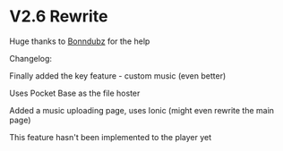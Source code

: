 # V2.6 Rewrite

Huge thanks to [Bonndubz](https://github.com/bonndevoff) for the help

Changelog:

Finally added the key feature - custom music (even better)

Uses Pocket Base as the file hoster

Added a music uploading page, uses Ionic (might even rewrite the main page)

This feature hasn't been implemented to the player yet